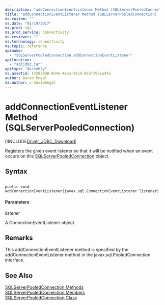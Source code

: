 ```yaml
---
description: "addConnectionEventListener Method (SQLServerPooledConnection)"
title: "addConnectionEventListener Method (SQLServerPooledConnection) | Microsoft Docs"
ms.custom: ""
ms.date: "01/19/2017"
ms.prod: sql
ms.prod_service: connectivity
ms.reviewer: ""
ms.technology: connectivity
ms.topic: reference
apiname: 
  - "SQLServerPooledConnection.addConnectionEventListener"
apilocation: 
  - "sqljdbc.jar"
apitype: "Assembly"
ms.assetid: 142830a8-8d4e-48ca-911d-85bf195ca4fe
author: David-Engel
ms.author: v-davidengel
---
```

# addConnectionEventListener Method (SQLServerPooledConnection)
[!INCLUDE[Driver_JDBC_Download](../../../includes/driver_jdbc_download.md)]

  Registers the given event listener so that it will be notified when an event occurs on this [SQLServerPooledConnection](../../../connect/jdbc/reference/sqlserverpooledconnection-class.md) object.  
  
## Syntax  
  
```  
  
public void addConnectionEventListener(javax.sql.ConnectionEventListener listener)  
```  
  
#### Parameters  
 *listener*  
  
 A ConnectionEventListener object.  
  
## Remarks  
 This addConnectionEventListener method is specified by the addConnectionEventListener method in the javax.sql.PooledConnection interface.  
  
## See Also  
 [SQLServerPooledConnection Methods](../../../connect/jdbc/reference/sqlserverpooledconnection-methods.md)   
 [SQLServerPooledConnection Members](../../../connect/jdbc/reference/sqlserverpooledconnection-members.md)   
 [SQLServerPooledConnection Class](../../../connect/jdbc/reference/sqlserverpooledconnection-class.md)  
  
  

